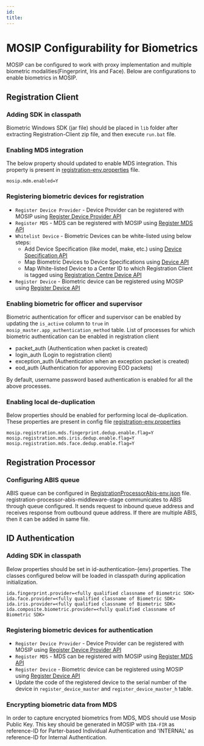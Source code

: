 ```yaml
---
id: 
title: 
---
```

# MOSIP Configurability for Biometrics
MOSIP can be configured to work with proxy implementation and multiple biometric modalities(Fingerprint, Iris and Face). Below are configurations to enable biometrics in MOSIP.

## Registration Client   

### Adding SDK in classpath
Biometric Windows SDK (jar file) should be placed in `lib` folder after extracting Registration-Client zip file, and then execute `run.bat` file.     

### Enabling MDS integration
The below property should updated to enable MDS integration. This property is present in [registration-env.properties](https://github.com/mosip/mosip-config/tree/master/config-templates/registration-env.properties) file. 

```
mosip.mdm.enabled=Y
```
 
### Registering biometric devices for registration
* `Register Device Provider` - Device Provider can be registered with MOSIP using [Register Device Provider API](Device-Management-APIs.md#post-deviceprovider)    
* `Register MDS` - MDS can be registered with MOSIP using [Register MDS API](Device-Management-APIs.md#post-mosipdeviceservice)     
* `Whitelist Device` - Biometric Devices can be white-listed using below steps:      
	* Add Device Specification (like model, make, etc.) using [Device Specification API](Device-APIs.md#post-devicespecifications)
	* Map Biometric Devices to Device Specifications using [Device API](Device-APIs.md#post-devices)
	* Map White-listed Device to a Center ID to which Registration Client is tagged using [Registration Centre Device API](Registration-Center-APIs.md#post-registrationcenterdevice)   
* `Register Device` - Biometric device can be registered using MOSIP using [Register Device API](Device-Management-APIs.md#post-registereddevices)   

### Enabling biometric for officer and supervisor
Biometric authentication for officer and supervisor can be enabled by updating the `is_active` column to `true` in `mosip_master.app_authentication_method` table. List of processes for which biometric authentication can be enabled in registration client      
* packet_auth (Authentication when packet is created)
* login_auth (Login to registration client)
* exception_auth (Authentication when an exception packet is created)
* eod_auth (Authentication for apporoving EOD packets) 

By default, username password based authentication is enabled for all the above processes.

### Enabling local de-duplication
Below properties should be enabled for performing local de-duplication. These properties are present in config file [registration-env.properties](https://github.com/mosip/mosip-config/tree/master/config-templates/registration-env.properties)     

```
mosip.registration.mds.fingerprint.dedup.enable.flag=Y    
mosip.registration.mds.iris.dedup.enable.flag=Y    
mosip.registration.mds.face.dedup.enable.flag=Y    
```

## Registration Processor    

### Configuring ABIS queue
ABIS queue can be configured in [RegistrationProcessorAbis-env.json](https://github.com/mosip/mosip-config/blob/master/config-templates/RegistrationProcessorAbis-env.json) file. registration-processor-abis-middleware-stage communicates to ABIS through queue configured. It sends request to inbound queue address and receives response from outbound queue address. If there are multiple ABIS, then it can be added in same file.

## ID Authentication

### Adding SDK in classpath
Below properties should be set in id-authentication-{env}.properties. The classes configured below will be loaded in classpath during application initialization.

````
ida.fingerprint.provider=<fully qualified classname of Biometric SDK>
ida.face.provider=<fully qualified classname of Biometric SDK>  
ida.iris.provider=<fully qualified classname of Biometric SDK>
ida.composite.biometric.provider=<fully qualified classname of Biometric SDK>
````   

### Registering biometric devices for authentication   
* `Register Device Provider` - Device Provider can be registered with MOSIP using [Register Device Provider API](Device-Management-APIs.md#post-deviceprovider)    
* `Register MDS` - MDS can be registered with MOSIP using [Register MDS API](Device-Management-APIs.md#post-mds)   
* `Register Device` - Biometric device can be registered using MOSIP using [Register Device API](Device-Management-APIs.md#post-registereddevices)     
* Update the code of the registered device to the serial number of the device in `register_device_master` and `register_device_master_h` table.

### Encrypting biometric data from MDS
In order to capture encrypted biometrics from MDS, MDS should use Mosip Public Key. This key should be generated in MOSIP with `IDA-FIR` as reference-ID for Parter-based Individual Authentication and 'INTERNAL' as reference-ID for Internal Authentication.